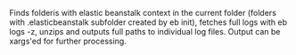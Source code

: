 Finds folderis with elastic beanstalk context in the current folder (folders with .elasticbeanstalk subfolder created by eb init), fetches full logs with eb logs -z, unzips
and outputs full paths to individual log files.
Output can be xargs'ed for further processing.
